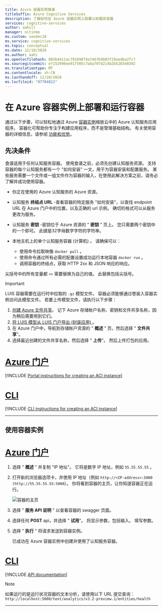 ```yaml
---
title: Azure 容器实例食谱
titleSuffix: Azure Cognitive Services
description: 了解如何在 Azure 容器实例上部署认知服务容器
services: cognitive-services
author: aahill
manager: nitinme
ms.custom: seodec18
ms.service: cognitive-services
ms.topic: conceptual
ms.date: 12/18/2020
ms.author: aahi
ms.openlocfilehash: 003b4411ac791898f4a7467b9b03f29aadba2fc7
ms.sourcegitcommit: e7152996ee917505c7aba707d214b2b520348302
ms.translationtype: MT
ms.contentlocale: zh-CN
ms.lasthandoff: 12/20/2020
ms.locfileid: "97704822"
---
```

# <a name="deploy-and-run-container-on-azure-container-instance"></a>在 Azure 容器实例上部署和运行容器

通过以下步骤，可以轻松地通过 Azure [容器实例](../../container-instances/index.yml)缩放云中的 Azure 认知服务应用程序。 容器化可帮助你专注于构建应用程序，而不是管理基础结构。 有关使用容器的详细信息，请参阅 [功能和优势](../cognitive-services-container-support.md#features-and-benefits)。

## <a name="prerequisites"></a>先决条件

食谱适用于任何认知服务容器。 使用食谱之前，必须先创建认知服务资源。 支持容器的每个认知服务都有一个 "如何安装" 一文，用于为容器安装和配置服务。 某些服务需要一个文件或一组文件作为容器的输入，在使用此解决方案之前，请务必了解并成功使用容器。

* 你正在使用的 Azure 认知服务的 Azure 资源。
* 认知服务 **终结点 URL** -查看容器的特定服务 "如何安装"，以查找 endpoint URL 在 Azure 门户中的位置，以及正确的 url 示例。 确切的格式可以从服务更改为服务。
* 认知服务 **密钥** -密钥位于 Azure 资源的 " **密钥** " 页上。 您只需要两个密钥中的一个即可。 此键是32字母数字字符的字符串。

* 本地主机上的单个认知服务容器 (计算机) 。 请确保可以：
  * 使用命令拉取映像 `docker pull` 。
  * 使用命令通过所有必需的配置设置成功运行本地容器 `docker run` 。
  * 调用容器的终结点，获取 HTTP 2xx 和 JSON 响应的响应。

尖括号中的所有变量都 `<>` 需要替换为自己的值。 此替换包括尖括号。

> [!IMPORTANT]
> LUIS 容器需要在运行时中拉取的 `.gz` 模型文件。 容器必须能够通过卷装入容器实例访问此模型文件。 若要上传模型文件，请执行以下步骤：
> 1. [创建 Azure 文件共享](../../storage/files/storage-how-to-create-file-share.md)。 记下 Azure 存储帐户名称、密钥和文件共享名称，因为稍后需要用到它们。
> 2. [将 LUIS 模型从 LUIS 门户导出 (封装应用) ](../LUIS/luis-container-howto.md#export-packaged-app-from-luis)。 
> 3. 在 Azure 门户中，导航到存储帐户资源的 " **概述** " 页，然后选择 " **文件共享**"。 
> 4. 选择最近创建的文件共享名称，然后选择 " **上传**"。 然后上传打包的应用。 

# <a name="azure-portal"></a>[Azure 门户](#tab/portal)

[!INCLUDE [Portal instructions for creating an ACI instance](includes/create-container-instances-resource.md)]

# <a name="cli"></a>[CLI](#tab/cli)

[!INCLUDE [CLI instructions for creating an ACI instance](../containers/includes/create-container-instances-resource-from-azure-cli.md)]

---


## <a name="use-the-container-instance"></a>使用容器实例

# <a name="azure-portal"></a>[Azure 门户](#tab/portal)

1. 选择 " **概述** " 并复制 "IP 地址"。 它将是数字 IP 地址，例如 `55.55.55.55` 。
1. 打开新的浏览器选项卡，并使用 IP 地址（例如 `http://<IP-address>:5000 (http://55.55.55.55:5000`）。 你将看到容器的主页，让你知道容器正在运行。

    ![容器的主页](../../../includes/media/cognitive-services-containers-api-documentation/container-webpage.png)

1. 选择 " **服务 API 说明** " 以查看容器的 swagger 页面。

1. 选择任何 **POST** api，并选择 " **试用**"。 将显示参数，包括输入。 填写参数。

1. 选择 " **执行** " 将请求发送到容器实例。

    已成功在 Azure 容器实例中创建并使用了认知服务容器。

# <a name="cli"></a>[CLI](#tab/cli)

[!INCLUDE [API documentation](../../../includes/cognitive-services-containers-api-documentation.md)]

> [!NOTE]
> 如果运行的是运行状况容器的文本分析，请使用以下 URL 提交查询： `http://localhost:5000/text/analytics/v3.2-preview.1/entities/health`

---

